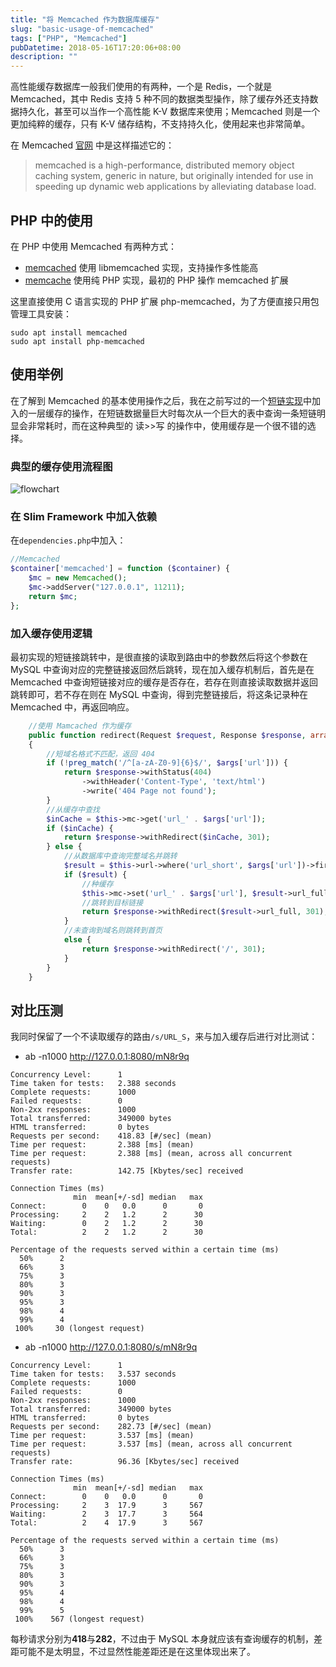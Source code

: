 ```yaml
---
title: "将 Memcached 作为数据库缓存"
slug: "basic-usage-of-memcached"
tags: ["PHP", "Memcached"]
pubDatetime: 2018-05-16T17:20:06+08:00
description: ""
---
```


高性能缓存数据库一般我们使用的有两种，一个是 Redis，一个就是 Memcached，其中 Redis 支持 5 种不同的数据类型操作，除了缓存外还支持数据持久化，甚至可以当作一个高性能 K-V 数据库来使用；Memcached 则是一个更加纯粹的缓存，只有 K-V 储存结构，不支持持久化，使用起来也非常简单。

在 Memcached [官网](http://memcached.org/about) 中是这样描述它的：

> memcached is a high-performance, distributed memory object caching system, generic in nature, but originally intended for use in speeding up dynamic web applications by alleviating database load.

## PHP 中的使用

在 PHP 中使用 Memcached 有两种方式：

- [memcached](https://secure.php.net/manual/zh/class.memcached.php) 使用 libmemcached 实现，支持操作多性能高
- [memcache](https://secure.php.net/manual/zh/book.memcache.php) 使用纯 PHP 实现，最初的 PHP 操作 memcached 扩展

这里直接使用 C 语言实现的 PHP 扩展 php-memcached，为了方便直接只用包管理工具安装：

```shell
sudo apt install memcached
sudo apt install php-memcached
```

## 使用举例

在了解到 Memcached 的基本使用操作之后，我在之前写过的一个[短链实现](https://github.com/abowloflrf/url-shortener)中加入的一层缓存的操作，在短链数据量巨大时每次从一个巨大的表中查询一条短链明显会非常耗时，而在这种典型的 读>>写 的操作中，使用缓存是一个很不错的选择。

### 典型的缓存使用流程图

![flowchart](https://dev.mysql.com/doc/refman/5.6/en/images/memcached-flow.png)

### 在 Slim Framework 中加入依赖

在`dependencies.php`中加入：

```php
//Memcached
$container['memcached'] = function ($container) {
    $mc = new Memcached();
    $mc->addServer("127.0.0.1", 11211);
    return $mc;
};
```

### 加入缓存使用逻辑

最初实现的短链接跳转中，是很直接的读取到路由中的参数然后将这个参数在 MySQL 中查询对应的完整链接返回然后跳转，现在加入缓存机制后，首先是在 Memcached 中查询短链接对应的缓存是否存在，若存在则直接读取数据并返回跳转即可，若不存在则在 MySQL 中查询，得到完整链接后，将这条记录种在 Memcached 中，再返回响应。

```php
    //使用 Mamcached 作为缓存
    public function redirect(Request $request, Response $response, array $args)
    {
        //短域名格式不匹配，返回 404
        if (!preg_match('/^[a-zA-Z0-9]{6}$/', $args['url'])) {
            return $response->withStatus(404)
                ->withHeader('Content-Type', 'text/html')
                ->write('404 Page not found');
        }
        //从缓存中查找
        $inCache = $this->mc->get('url_' . $args['url']);
        if ($inCache) {
            return $response->withRedirect($inCache, 301);
        } else {
            //从数据库中查询完整域名并跳转
            $result = $this->url->where('url_short', $args['url'])->first();
            if ($result) {
                //种缓存
                $this->mc->set('url_' . $args['url'], $result->url_full);
                //跳转到目标链接
                return $response->withRedirect($result->url_full, 301);
            }
            //未查询到域名则跳转到首页
            else {
                return $response->withRedirect('/', 301);
            }
        }
    }
```

## 对比压测

我同时保留了一个不读取缓存的路由`/s/URL_S`，来与加入缓存后进行对比测试：

- ab -n1000 http://127.0.0.1:8080/mN8r9q

```plaintext
Concurrency Level:      1
Time taken for tests:   2.388 seconds
Complete requests:      1000
Failed requests:        0
Non-2xx responses:      1000
Total transferred:      349000 bytes
HTML transferred:       0 bytes
Requests per second:    418.83 [#/sec] (mean)
Time per request:       2.388 [ms] (mean)
Time per request:       2.388 [ms] (mean, across all concurrent requests)
Transfer rate:          142.75 [Kbytes/sec] received

Connection Times (ms)
              min  mean[+/-sd] median   max
Connect:        0    0   0.0      0       0
Processing:     2    2   1.2      2      30
Waiting:        0    2   1.2      2      30
Total:          2    2   1.2      2      30

Percentage of the requests served within a certain time (ms)
  50%      2
  66%      3
  75%      3
  80%      3
  90%      3
  95%      3
  98%      4
  99%      4
 100%     30 (longest request)
```

- ab -n1000 http://127.0.0.1:8080/s/mN8r9q

```plaintext
Concurrency Level:      1
Time taken for tests:   3.537 seconds
Complete requests:      1000
Failed requests:        0
Non-2xx responses:      1000
Total transferred:      349000 bytes
HTML transferred:       0 bytes
Requests per second:    282.73 [#/sec] (mean)
Time per request:       3.537 [ms] (mean)
Time per request:       3.537 [ms] (mean, across all concurrent requests)
Transfer rate:          96.36 [Kbytes/sec] received

Connection Times (ms)
              min  mean[+/-sd] median   max
Connect:        0    0   0.0      0       0
Processing:     2    3  17.9      3     567
Waiting:        2    3  17.7      3     564
Total:          2    4  17.9      3     567

Percentage of the requests served within a certain time (ms)
  50%      3
  66%      3
  75%      3
  80%      3
  90%      3
  95%      4
  98%      4
  99%      5
 100%    567 (longest request)
```

每秒请求分别为**418**与**282**，不过由于 MySQL 本身就应该有查询缓存的机制，差距可能不是太明显，不过显然性能差距还是在这里体现出来了。
